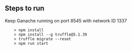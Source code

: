 ## Steps to run
Keep Ganache running on port 8545 with network ID 1337
```
    > npm install 
    > npm install --g truffle@5.1.39
    > truffle migrate --reset
    > npm run start 
```